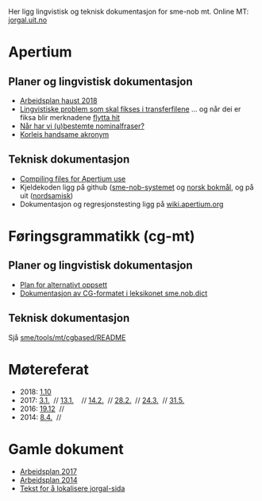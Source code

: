 



Her ligg lingvistisk og teknisk dokumentasjon for sme-nob mt. Online MT: [jorgal.uit.no](http://jorgal.uit.no)






# Apertium


## Planer og lingvistisk dokumentasjon
* [Arbeidsplan haust 2018](Arbeidsplan2018.html)
* [Lingvistiske problem som skal fikses i transferfilene](TransferProblems.html) 
  ... og når dei er fiksa blir merknadene [flytta hit](SolvedTransferProblems.html) 
* [Når har vi (u)bestemte nominalfraser?](Bestemtheit.html)
* [Korleis handsame akronym](Akronym.html)


## Teknisk dokumentasjon


* [Compiling files for Apertium use](../DailyCompilingOfApertiumFiles.html)
* Kjeldekoden ligg på github ([sme-nob-systemet](https://github.com/apertium/apertium-sme-nob) og [norsk bokmål](https://github.com/apertium/apertium-nob]), og på uit ([nordsamisk](https://giellalt.uit.no/lang/sme/j-sme.html))
* Dokumentasjon og regresjonstesting ligg på [wiki.apertium.org](http://wiki.apertium.org/wiki/Northern_Sámi_and_Norwegian_Bokmålhttp://wiki.apertium.org/wiki/Northern_Sámi_and_Norwegian_Bokmål)


# Føringsgrammatikk (cg-mt)


## Planer og lingvistisk dokumentasjon
* [Plan for alternativt oppsett](PlanCG.html)
* [Dokumentasjon av CG-formatet i leksikonet sme.nob.dict](cg/Leksikonet.html)


## Teknisk dokumentasjon


Sjå [sme/tools/mt/cgbased/README](http://gtsvn.uit.no/langtech/trunk/langs/sme/tools/mt/cgbased/README)


# Møtereferat


* 2018:
 [1.10](meetings/181001.html)
* 2017:
 [3.1.](meetings/170103.html)  //
 [13.1.](meetings/170113.html)    //
 [14.2.](meetings/170214.html)  //
 [28.2.](meetings/170228.html)   //
 [24.3.](meetings/170324.html)    //
 [31.5.](meetings/170531.html)  
* 2016:
 [19.12](meetings/161219.html)  //
* 2014:
 [8.4.](meetings/140408.html)  //




# Gamle dokument


* [Arbeidsplan 2017](Arbeidsplan.html)
* [Arbeidsplan 2014](WorkingPlan2014.html)
* [Tekst for å lokalisere jorgal-sida](Lokalisering.html)




